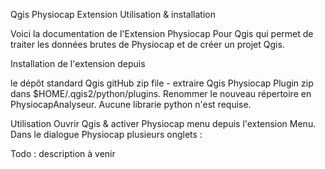 Qgis Physiocap Extension Utilisation & installation

Voici la documentation de l'Extension Physiocap Pour Qgis qui permet de traiter les données brutes de Physiocap et de créer un projet Qgis.

Installation de l'extension depuis

le dépôt standard Qgis
gitHub zip file - extraire Qgis Physiocap Plugin zip dans $HOME/.qgis2/python/plugins. Renommer le nouveau répertoire en PhysiocapAnalyseur.
Aucune librarie python n'est requise.

Utilisation Ouvrir Qgis & activer Physiocap menu depuis l'extension Menu. Dans le dialogue Physiocap plusieurs onglets :

Todo : description à venir